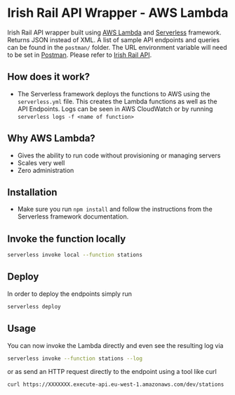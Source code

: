 # Irish Rail API Wrapper - AWS Lambda 

Irish Rail API wrapper built using [AWS Lambda] and [Serverless] framework. Returns JSON instead of XML. A list of sample API endpoints and queries can be found in the `postman/` folder. The URL environment variable will need to be set in [Postman]. Please refer to [Irish Rail API].

## How does it work?
- The Serverless framework deploys the functions to AWS using the `serverless.yml` file.
This creates the Lambda functions as well as the API Endpoints. Logs can be seen in AWS
CloudWatch or by running `serverless logs -f <name of function>`

## Why AWS Lambda?

- Gives the ability to run code without provisioning or managing servers
- Scales very well
- Zero administration

## Installation
- Make sure you run `npm install` and follow the instructions from the Serverless
framework documentation.

## Invoke the function locally

```bash
serverless invoke local --function stations
```

## Deploy

In order to deploy the endpoints simply run

```bash
serverless deploy
```

## Usage

You can now invoke the Lambda directly and even see the resulting log via

```bash
serverless invoke --function stations --log
```

or as send an HTTP request directly to the endpoint using a tool like curl

```bash
curl https://XXXXXXX.execute-api.eu-west-1.amazonaws.com/dev/stations
```
[Postman]: https://www.getpostman.com/
[Serverless]: https://serverless.com/
[AWS Lambda]: http://docs.aws.amazon.com/lambda/latest/dg/welcome.html
[Irish Rail API]: http://api.irishrail.ie/realtime/
